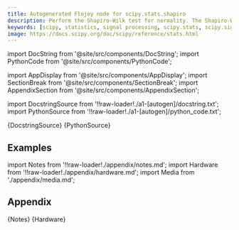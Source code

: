 ```yaml
---
title: Autogenerated Flojoy node for scipy.stats.shapiro
description: Perform the Shapiro-Wilk test for normality. The Shapiro-Wilk test tests the null hypothesis that the data was drawn from a normal distribution.
keywords: [scipy, statistics, signal processing, scipy.stats, scipy.signal, scipy.stats.shapiro]
image: https://docs.scipy.org/doc/scipy/reference/stats.html
---
```


[//]: # (Custom component imports)

import DocString from '@site/src/components/DocString';
import PythonCode from '@site/src/components/PythonCode';

import AppDisplay from '@site/src/components/AppDisplay';
import SectionBreak from '@site/src/components/SectionBreak';
import AppendixSection from '@site/src/components/AppendixSection';

[//]: # (Docstring)

import DocstringSource from '!!raw-loader!./a1-[autogen]/docstring.txt';
import PythonSource from '!!raw-loader!./a1-[autogen]/python_code.txt';


<DocString>{DocstringSource}</DocString>
<PythonCode GLink='SCIPY/stats/SHAPIRO/SHAPIRO.py'>{PythonSource}</PythonCode>


<SectionBreak />

    

[//]: # (Examples)

## Examples

<AppDisplay 
  GLink='SCIPY/stats/SHAPIRO'
  nodeLabel='SHAPIRO'>
</AppDisplay>

<SectionBreak />

    

[//]: # (Appendix)

import Notes from '!!raw-loader!./appendix/notes.md';
import Hardware from '!!raw-loader!./appendix/hardware.md';
import Media from './appendix/media.md';

## Appendix

<AppendixSection index={0} folderPath='nodes/SCIPY/stats/SHAPIRO/appendix/'>{Notes}</AppendixSection>
<AppendixSection index={1} folderPath='nodes/SCIPY/stats/SHAPIRO/appendix/'>{Hardware}</AppendixSection>
<AppendixSection index={2} folderPath='nodes/SCIPY/stats/SHAPIRO/appendix/'><Media/></AppendixSection>



